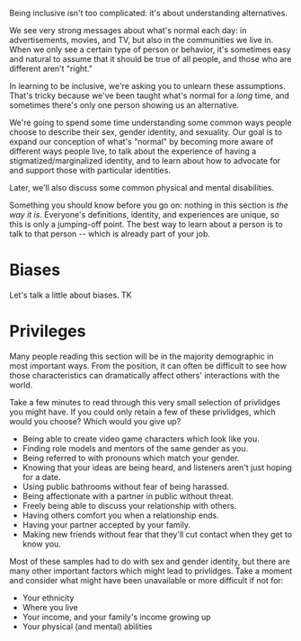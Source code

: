 Being inclusive isn't too complicated: it's about understanding alternatives.

We see very strong messages about what's normal each day: in advertisements, movies, and TV, but also in the communities we live in. When we only see a certain type of person or behavior, it's sometimes easy and natural to assume that it should be true of all people, and those who are different aren't "right."

In learning to be inclusive, we're asking you to unlearn these assumptions. That's tricky because we've been taught what's normal for a _long_ time, and sometimes there's only one person showing us an alternative.

We're going to spend some time understanding some common ways people choose to describe their sex, gender identity, and sexuality. Our goal is to expand our conception of what's "normal" by becoming more aware of different ways people live, to talk about the experience of having a stigmatized\/marginalized identity, and to learn about how to advocate for and support those with particular identities.

Later, we'll also discuss some common physical and mental disabilities.

Something you should know before you go on: nothing in this section is _the way it is_. Everyone's definitions, identity, and experiences are unique, so this is only a jumping-off point. The best way to learn about a person is to talk to that person -- which is already part of your job.

# Biases

Let's talk a little about biases. TK

# Privileges

Many people reading this section will be in the majority demographic in most important ways. From the position, it can often be difficult to see how those characteristics can dramatically affect others' interactions with the world.

Take a few minutes to read through this very small selection of privlidges you might have. If you could only retain a few of these privlidges, which would you choose? Which would you give up?

* Being able to create video game characters which look like you.
* Finding role models and mentors of the same gender as you.
* Being referred to with pronouns which match your gender.
* Knowing that your ideas are being heard, and listeners aren't just hoping for a date.
* Using public bathrooms without fear of being harassed.
* Being affectionate with a partner in public without threat.
* Freely being able to discuss your relationship with others.
* Having others comfort you when a relationship ends.
* Having your partner accepted by your family.
* Making new friends without fear that they'll cut contact when they get to know you.

Most of these samples had to do with sex and gender identity, but there are many other important factors which might lead to privlidges. Take a moment and consider what might have been unavailable or more difficult if not for:

* Your ethnicity
* Where you live
* Your income, and your family's income growing up
* Your physical \(and mental\) abilities

